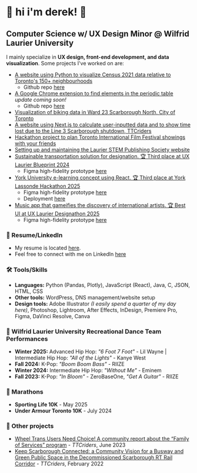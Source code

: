 # 🐇 hi i'm derek! 🍁
## Computer Science w/ UX Design Minor @ Wilfrid Laurier University 

I mainly specialize in <b>UX design, front-end development, and data visualization</b>. Some projects I've worked on are: </p>
* [A website using Python to visualize Census 2021 data relative to Toronto's 150+ neighbourhoods](https://torontocensusvisualizer.com/)
   - Github repo [here](https://github.com/twotoque/torontoCensusVisualizer)
* [A Google Chrome extension to find elements in the periodic table](https://chromewebstore.google.com/detail/atomic-search-decay-calcu/emcigdjdlalmbmoaadjfdmlghckpplng?hl=en&authuser=1) *update coming soon!*
   - Github repo [here](https://github.com/twotoque/physicscalculator)
* [Visualization of biking data in Ward 23 Scarborough North, City of Toronto](https://github.com/twotoque/BikeShare-ScarboroughNorth)
* [A website using Next.js to calculate user-inputted data and to show time lost due to the Line 3 Scarborough shutdown, TTCriders](https://github.com/twotoque/ttcLine3Calculator)
* [Hackathon project to plan Toronto International Film Festival showings with your friends](https://github.com/twotoque/Hack-the-Six-2024)
* [Setting up and maintaining the Laurier STEM Publishing Society website](https://www.laurierstempublishing.com/)
* [Sustainable transportation solution for designation. 🏆 Third place at UX Laurier Blueprint 2024](https://docs.google.com/presentation/d/1ocDZhh4hSl4hK-PlxIheZ8_lzwHKfZOv8RuNFOSvR7s/edit?usp=sharing)
   - Figma high-fidelity prototype [here](https://www.figma.com/proto/BfvFXUcTYAlzNLayZaNqre/TransitBloom-Hi-Fi-Prototype?node-id=0-1578&node-type=canvas&t=dfUMUaTMfsMJhVMF-1&scaling=scale-down&content-scaling=fixed&page-id=0%3A1)
* [York University e-learning concept using React. 🏆 Third place at York Lassonde Hackathon 2025](https://docs.google.com/presentation/d/1mmPml3bYViGwdKy1LfTQjTGFgAUR1sMp8lleC3NClz8/edit?usp=sharing)
   - Figma high-fidelity prototype [here](https://www.figma.com/proto/BfvFXUcTYAlzNLayZaNqre/TransitBloom-Hi-Fi-Prototype?node-id=0-1578&node-type=canvas&t=dfUMUaTMfsMJhVMF-1&scaling=scale-down&content-scaling=fixed&page-id=0%3A1)
   - Deployment [here](yulearn.vercel.app/pages/dashboard)
* [Music app that gameifies the discovery of international artists. 🏆 Best UI at UX Laurier Designathon 2025](https://docs.google.com/presentation/d/1YaEhNQdsA5-XOS6nTJA-Y1gMzx6ZYP_nHzLLPuZSADc/edit?usp=sharing)
   - Figma high-fidelity prototype [here](https://www.figma.com/proto/baSZbOrt4ZUj4KDKYHbpTj/Globe.FM?node-id=113-2801&starting-point-node-id=113%3A2801&t=GEZDYC516UvKm7Ki-1)

### 📝 Resume/LinkedIn

* My resume is located [here](https://github.com/twotoque/resume/blob/main/Derek%20Song%20Resume%20-%20February%202025.pdf).
* Feel free to connect with me on LinkedIn [here](https://www.linkedin.com/in/dereksong/) 

### 🛠️ Tools/Skills

* **Languages:** Python (Pandas, Plotly), JavaScript (React), Java, C, JSON, HTML, CSS
* **Other tools:** WordPress, DNS management/website setup
* **Design tools:** Adobe Illustrator *(I easily spend a quarter of my day here)*, Photoshop, Lightroom, After Effects, InDesign, Premiere Pro, Figma, DaVinci Resolve, Canva 

### 🕺 Wilfrid Laurier University Recreational Dance Team Performances 
* **Winter 2025:** Advanced Hip Hop: *"6 Foot 7 Foot"* - Lil Wayne | Intermediate Hip Hop: *"All of the Lights"* - Kanye West
* **Fall 2024:** K-Pop: *"Boom Boom Bass"* - RIIZE
* **Winter 2024:** Intermediate Hip Hop: *"Without Me"* - Eminem
* **Fall 2023:** K-Pop: *"In Bloom"* - ZeroBaseOne, *"Get A Guitar"* - RIIZE

### 🏃 Marathons
* **Sporting Life 10K** - May 2025
* **Under Armour Toronto 10K** - July 2024

### 📝 Other projects 
* [Wheel Trans Users Need Choice! A community report about the “Family of Services” program](https://drive.google.com/file/d/1hArEtFNQ2tEwH5DwUuRf0j-CnXnU3hw3/view) - *TTCriders*, June 2023
* [
Keep Scarborough Connected: a Community Vision for a Busway and Green Public Space in the Decommissioned Scarborough RT Rail Corridor](https://www.ttcriders.ca/line3report) - *TTCriders*, February 2022
